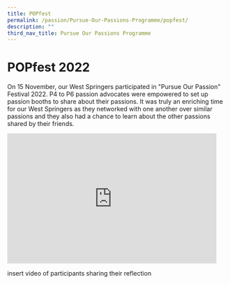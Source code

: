 ```yaml
---
title: POPfest
permalink: /passion/Pursue-Our-Passions-Programme/popfest/
description: ""
third_nav_title: Pursue Our Passions Programme
---
```

# POPfest 2022
On 15 November, our West Springers participated in "Pursue Our Passion" Festival 2022. P4 to P6 passion advocates were empowered to set up passion booths to share about their passions. It was truly an enriching time for our West Springers as they networked with one another over similar passions and they also had a chance to learn about the other passions shared by their friends.
<iframe allowfullscreen="true" height="299" width="480" frameborder="0" src="https://docs.google.com/presentation/d/e/2PACX-1vQ9crTqbAasLFCxFimBFGexZZ86DrIUYKBPo_7wc4amYgjfA6_NWnNY9jIzufw3UCAOd-fM-Fibh-eE/embed?start=false&amp;loop=false&amp;delayms=3000"></iframe>

insert video of participants sharing their reflection